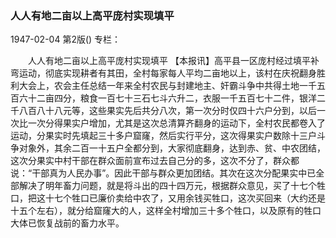 ### 人人有地二亩以上高平庞村实现填平

1947-02-04
第2版()
专栏：

　　人人有地二亩以上高平庞村实现填平
    【本报讯】高平县一区庞村经过填平补弯运动，彻底实现耕者有其田，全村每家每人平均二亩地以上，该村在庆祝翻身胜利大会上，农会主任总结一年来全村农民与封建地主、奸霸斗争中共得土地一千五百六十二亩四分，粮食一百七十三石七斗六升二，衣服一千五百七十二件，银洋二千八百八十八元等，这些果实先后共分八次，第一次分时仅四十六户分到，以后一次比一次分得果实户增加，尤其是这次总清算齐翻身的运动下，全村农民都卷入了运动，分果实时先填起三十多户窟窿，然后实行平分，这次得果实户数除十三户斗争对象外，其余二百一十五户全都分到，大家彻底翻身，达到赤、贫、中农团结，这次分果实中村干部在群众面前宣布过去自己分的多，这次不分了，群众都说：“干部真为人民办事”。因此干部与群众更加团结。其次在这次分配果实中已全部解决了明年畜力问题，就是将斗出的四十四万元，根据群众意见，买了十七个牲口，把这十七个牲口已廉价卖给中农了，又用余钱买牲口，这次买回来（大约还是十五个左右），就分给窟窿大的人，这样全村增加三十多个牲口，以及原有的牲口大体已恢复战前的畜力水平。
